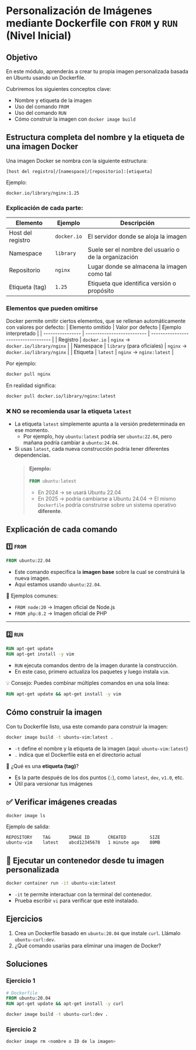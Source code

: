 # Personalización de Imágenes mediante Dockerfile con `FROM` y `RUN` (Nivel Inicial)

## Objetivo

En este módulo, aprenderás a crear tu propia imagen personalizada basada en Ubuntu usando un Dockerfile.

Cubriremos los siguientes conceptos clave:
* Nombre y etiqueta de la imagen
* Uso del comando `FROM`
* Uso del comando `RUN`
* Cómo construir la imagen con `docker image build`

## Estructura completa del nombre y la etiqueta de una imagen Docker
Una imagen Docker se nombra con la siguiente estructura:
```
[host del registro]/[namespace]/[repositorio]:[etiqueta]
```
Ejemplo:
```
docker.io/library/nginx:1.25
```
### Explicación de cada parte:
| Elemento          | Ejemplo     | Descripción                                          |
| ----------------- | ----------- | ---------------------------------------------------- |
| Host del registro | `docker.io` | El servidor donde se aloja la imagen                 |
| Namespace         | `library`   | Suele ser el nombre del usuario o de la organización |
| Repositorio       | `nginx`     | Lugar donde se almacena la imagen como tal           |
| Etiqueta (tag)    | `1.25`      | Etiqueta que identifica versión o propósito          |

### Elementos que pueden omitirse
Docker permite omitir ciertos elementos, que se rellenan automáticamente con valores por defecto:
| Elemento omitido | Valor por defecto          | Ejemplo interpretado                |
| ---------------- | -------------------------- | ----------------------------------- |
| Registro         | `docker.io`                | `nginx` → `docker.io/library/nginx` |
| Namespace        | `library` (para oficiales) | `nginx` → `docker.io/library/nginx` |
| Etiqueta         | `latest`                   | `nginx` → `nginx:latest`            |

Por ejemplo:
```bash
docker pull nginx
```
En realidad significa:
```bash
docker pull docker.io/library/nginx:latest
```

### ❌ NO se recomienda usar la etiqueta `latest`
* La etiqueta `latest` simplemente apunta a la versión predeterminada en ese momento.
	* Por ejemplo, hoy `ubuntu:latest` podría ser `ubuntu:22.04`, pero mañana podría cambiar a `ubuntu:24.04`.
* Si usas `latest`, cada nueva construcción podría tener diferentes dependencias.
  > #### Ejemplo:
  > ```dockerfile
  > FROM ubuntu:latest
  > ```
  > * En 2024 → se usará Ubuntu 22.04
  > * En 2025 → podría cambiarse a Ubuntu 24.04
  > → El mismo `Dockerfile` podría construirse sobre un sistema operativo **diferente**.

## Explicación de cada comando

### 1️⃣ `FROM`

```dockerfile
FROM ubuntu:22.04
```
* Este comando especifica la **imagen base** sobre la cual se construirá la nueva imagen.
* Aquí estamos usando `ubuntu:22.04`.

🔎 Ejemplos comunes:
* `FROM node:20` → Imagen oficial de Node.js
* `FROM php:8.2` → Imagen oficial de PHP

---

### 2️⃣ `RUN`
```dockerfile
RUN apt-get update
RUN apt-get install -y vim
```
* `RUN` ejecuta comandos dentro de la imagen durante la construcción.
* En este caso, primero actualiza los paquetes y luego instala `vim`.

💡 Consejo: Puedes combinar múltiples comandos en una sola línea:
```dockerfile
RUN apt-get update && apt-get install -y vim
```

## Cómo construir la imagen

Con tu Dockerfile listo, usa este comando para construir la imagen:
```bash
docker image build -t ubuntu-vim:latest .
```
* `-t` define el nombre y la etiqueta de la imagen (aquí: `ubuntu-vim:latest`)
* `.` indica que el Dockerfile está en el directorio actual

🧠 ¿Qué es una **etiqueta (tag)**?
* Es la parte después de los dos puntos (`:`), como `latest`, `dev`, `v1.0`, etc.
* Útil para versionar tus imágenes

## ✅ Verificar imágenes creadas
```bash
docker image ls
```
Ejemplo de salida:
```
REPOSITORY    TAG       IMAGE ID       CREATED         SIZE
ubuntu-vim    latest    abcd12345678   1 minute ago    80MB
```

## 🚀 Ejecutar un contenedor desde tu imagen personalizada
```bash
docker container run -it ubuntu-vim:latest
```
* `-it` te permite interactuar con la terminal del contenedor.
* Prueba escribir `vi` para verificar que esté instalado.

## Ejercicios
1. Crea un Dockerfile basado en `ubuntu:20.04` que instale `curl`. Llámalo `ubuntu-curl:dev`.
2. ¿Qué comando usarías para eliminar una imagen de Docker?

## Soluciones
### Ejercicio 1

```dockerfile
# Dockerfile
FROM ubuntu:20.04
RUN apt-get update && apt-get install -y curl
```

```bash
docker image build -t ubuntu-curl:dev .
```

### Ejercicio 2
```bash
docker image rm <nombre o ID de la imagen>
```
